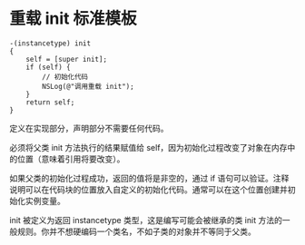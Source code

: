 # 重载 init 标准模板

```
-(instancetype) init
{
    self = [super init];
    if (self) {
        // 初始化代码
        NSLog(@"调用重载 init");
    }
    return self;
}
```
定义在实现部分，声明部分不需要任何代码。

必须将父类 init 方法执行的结果赋值给 self，因为初始化过程改变了对象在内存中的位置（意味着引用将要改变）。

如果父类的初始化过程成功，返回的值将是非空的，通过 if 语句可以验证。注释说明可以在代码块的位置放入自定义的初始化代码。通常可以在这个位置创建并初始化实例变量。

init 被定义为返回 instancetype 类型，这是编写可能会被继承的类 init 方法的一般规则。你并不想硬编码一个类名，不如子类的对象并不等同于父类。